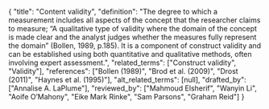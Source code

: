 {
    "title": "Content validity",
    "definition": "The degree to which a measurement includes all aspects of the concept that the researcher claims to measure; “A qualitative type of validity where the domain of the concept is made clear and the analyst judges whether the measures fully represent the domain” (Bollen, 1989, p.185). It is a component of construct validity and can be established using both quantitative and qualitative methods, often involving expert assessment.",
    "related_terms": ["Construct validity", "Validity"],
    "references": ["Bollen (1989)", "Brod et al. (2009)", "Drost (2011)", "Haynes et al. (1995)"],
    "alt_related_terms": [null],
    "drafted_by": ["Annalise A. LaPlume"],
    "reviewed_by": ["Mahmoud Elsherif", "Wanyin Li", "Aoife O’Mahony", "Eike Mark Rinke", "Sam Parsons", "Graham Reid"]
  }
